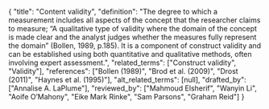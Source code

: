 {
    "title": "Content validity",
    "definition": "The degree to which a measurement includes all aspects of the concept that the researcher claims to measure; “A qualitative type of validity where the domain of the concept is made clear and the analyst judges whether the measures fully represent the domain” (Bollen, 1989, p.185). It is a component of construct validity and can be established using both quantitative and qualitative methods, often involving expert assessment.",
    "related_terms": ["Construct validity", "Validity"],
    "references": ["Bollen (1989)", "Brod et al. (2009)", "Drost (2011)", "Haynes et al. (1995)"],
    "alt_related_terms": [null],
    "drafted_by": ["Annalise A. LaPlume"],
    "reviewed_by": ["Mahmoud Elsherif", "Wanyin Li", "Aoife O’Mahony", "Eike Mark Rinke", "Sam Parsons", "Graham Reid"]
  }
